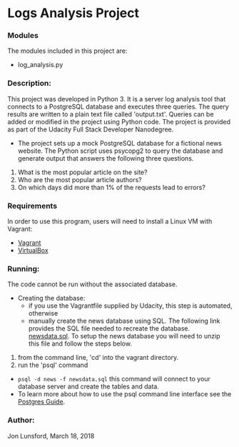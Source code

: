 # Logs Analysis Project

### Modules
The modules included in this project are:
* log_analysis.py

### Description:
This project was developed in Python 3.  It is a server log analysis tool that connects to
a PostgreSQL database and executes three queries. The query results are written to a plain text file called 'output.txt'.  Queries can be added or modified in the project using Python code.  The project
is provided as part of the Udacity Full Stack Developer Nanodegree.

* The project sets up a mock PostgreSQL database for a fictional news website.  The Python script uses
psycopg2 to query the database and generate output that answers the following three questions.
1. What is the most popular article on the site?
2. Who are the most popular article authors?
3. On which days did more than 1% of the requests lead to errors?

### Requirements
In order to use this program, users will need to install a Linux VM with Vagrant:
* [Vagrant](https://www.vagrantup.com/downloads.html)
* [VirtualBox](https://www.virtualbox.org/wiki/Downloads)

### Running:
The code cannot be run without the associated database.
* Creating the database:
  * if you use the Vagrantfile supplied by Udacity, this step is automated, otherwise
  * manually create the news database using SQL.  The following link provides the SQL file needed to recreate the database.  [newsdata.sql](https://d17h27t6h515a5.cloudfront.net/topher/2016/August/57b5f748_newsdata/newsdata.zip).  To setup the news database you will need to unzip this file and follow the steps below.
1.  from the command line, 'cd' into the vagrant directory.
2.  run the 'psql' command
  *  `psql -d news -f newsdata.sql`
  this command will connect to your database server and create the tables and data.
  * To learn more about how to use the psql command line interface see the [Postgres Guide](http://postgresguide.com/utilities/psql.html).


### Author:
Jon Lunsford, March 18, 2018